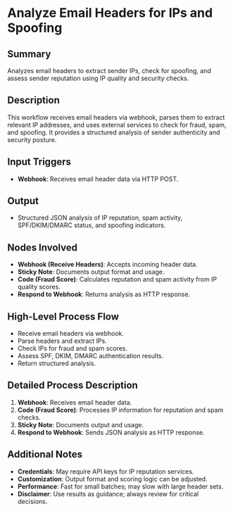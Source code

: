 # Analyze Email Headers for IPs and Spoofing

## Summary
Analyzes email headers to extract sender IPs, check for spoofing, and assess sender reputation using IP quality and security checks.

## Description
This workflow receives email headers via webhook, parses them to extract relevant IP addresses, and uses external services to check for fraud, spam, and spoofing. It provides a structured analysis of sender authenticity and security posture.

## Input Triggers
- **Webhook**: Receives email header data via HTTP POST.

## Output
- Structured JSON analysis of IP reputation, spam activity, SPF/DKIM/DMARC status, and spoofing indicators.

## Nodes Involved
- **Webhook (Receive Headers)**: Accepts incoming header data.
- **Sticky Note**: Documents output format and usage.
- **Code (Fraud Score)**: Calculates reputation and spam activity from IP quality scores.
- **Respond to Webhook**: Returns analysis as HTTP response.

## High-Level Process Flow
- Receive email headers via webhook.
- Parse headers and extract IPs.
- Check IPs for fraud and spam scores.
- Assess SPF, DKIM, DMARC authentication results.
- Return structured analysis.

## Detailed Process Description
1. **Webhook**: Receives email header data.
2. **Code (Fraud Score)**: Processes IP information for reputation and spam checks.
3. **Sticky Note**: Documents output and usage.
4. **Respond to Webhook**: Sends JSON analysis as HTTP response.

## Additional Notes
- **Credentials**: May require API keys for IP reputation services.
- **Customization**: Output format and scoring logic can be adjusted.
- **Performance**: Fast for small batches; may slow with large header sets.
- **Disclaimer**: Use results as guidance; always review for critical decisions.
